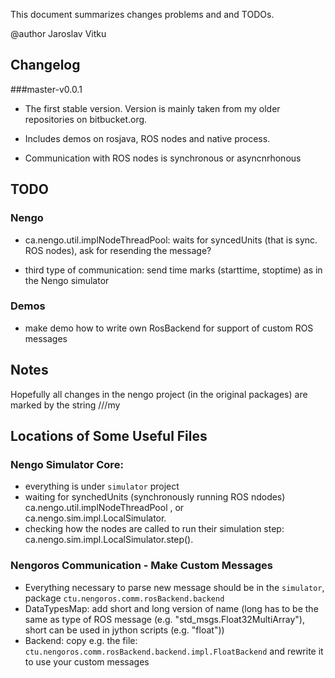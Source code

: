 This document summarizes changes problems and and TODOs.

@author Jaroslav Vitku

Changelog
-----------


###master-v0.0.1

* The first stable version. Version is mainly taken from my older repositories on bitbucket.org. 

* Includes demos on rosjava, ROS nodes and native process.

* Communication with ROS nodes is synchronous or asyncnrhonous


TODO
---------------

### Nengo

* ca.nengo.util.implNodeThreadPool: waits for syncedUnits (that is sync. ROS nodes), ask for resending the message?

* third type of communication: send time marks (starttime, stoptime) as in the Nengo simulator


### Demos

* make demo how to write own RosBackend for support of custom ROS messages



Notes
--------
Hopefully all changes in the nengo project (in the original packages) are marked by the string ///my

Locations of Some Useful Files
-------------------------------


### Nengo Simulator Core:

* everything is under `simulator` project
* waiting for synchedUnits (synchronously running ROS ndodes) ca.nengo.util.implNodeThreadPool , or ca.nengo.sim.impl.LocalSimulator. 
* checking how the nodes are called to run their simulation step: ca.nengo.sim.impl.LocalSimulator.step(). 

### Nengoros Communication - Make Custom Messages

* Everything necessary to parse new message should be in the `simulator`, package `ctu.nengoros.comm.rosBackend.backend`
* DataTypesMap: add short and long version of name (long has to be the same as type of ROS message (e.g. "std_msgs.Float32MultiArray"), short can be used in jython scripts (e.g. "float"))
* Backend: copy e.g. the file: `ctu.nengoros.comm.rosBackend.backend.impl.FloatBackend` and rewrite it to use your custom messages





